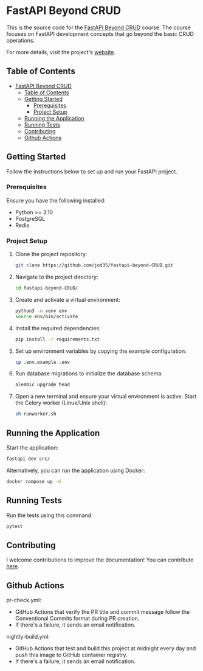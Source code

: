 # FastAPI Beyond CRUD

This is the source code for the [FastAPI Beyond CRUD](https://youtube.com/playlist?list=PLEt8Tae2spYnHy378vMlPH--87cfeh33P&si=rl-08ktaRjcm2aIQ) course. The course focuses on FastAPI development concepts that go beyond the basic CRUD operations.

For more details, visit the project's [website](https://jod35.github.io/fastapi-beyond-crud-docs/site/).

## Table of Contents

- [FastAPI Beyond CRUD](#fastapi-beyond-crud)
  - [Table of Contents](#table-of-contents)
  - [Getting Started](#getting-started)
    - [Prerequisites](#prerequisites)
    - [Project Setup](#project-setup)
  - [Running the Application](#running-the-application)
  - [Running Tests](#running-tests)
  - [Contributing](#contributing)
  - [Github Actions](#github-actions)

## Getting Started

Follow the instructions below to set up and run your FastAPI project.

### Prerequisites

Ensure you have the following installed:

- Python >= 3.10
- PostgreSQL
- Redis

### Project Setup

1. Clone the project repository:
   ```bash
   git clone https://github.com/jod35/fastapi-beyond-CRUD.git
   ```
2. Navigate to the project directory:

   ```bash
   cd fastapi-beyond-CRUD/
   ```

3. Create and activate a virtual environment:

   ```bash
   python3 -m venv env
   source env/bin/activate
   ```

4. Install the required dependencies:

   ```bash
   pip install -r requirements.txt
   ```

5. Set up environment variables by copying the example configuration:

   ```bash
   cp .env.example .env
   ```

6. Run database migrations to initialize the database schema:

   ```bash
   alembic upgrade head
   ```

7. Open a new terminal and ensure your virtual environment is active. Start the Celery worker (Linux/Unix shell):
   ```bash
   sh runworker.sh
   ```

## Running the Application

Start the application:

```bash
fastapi dev src/
```

Alternatively, you can run the application using Docker:

```bash
docker compose up -d
```

## Running Tests

Run the tests using this command

```bash
pytest
```

## Contributing

I welcome contributions to improve the documentation! You can contribute [here](https://github.com/jod35/fastapi-beyond-crud-docs).

## Github Actions

pr-check.yml:

- GitHub Actions that verify the PR title and commit message follow the Conventional Commits format during PR creation.
- If there's a failure, it sends an email notification.

nightly-build.yml:

- GitHub Actions that test and build this project at midnight every day and push this image to GitHub container registry.
- If there's a failure, it sends an email notification.
